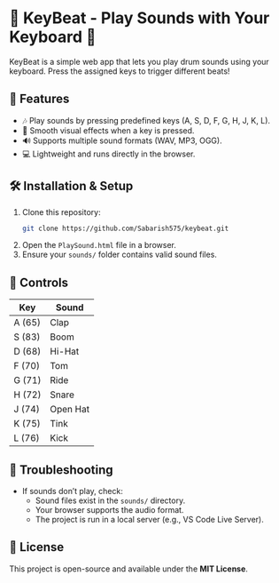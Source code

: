 # 🎵 KeyBeat - Play Sounds with Your Keyboard 🎹

KeyBeat is a simple web app that lets you play drum sounds using your keyboard. Press the assigned keys to trigger different beats!

## 🚀 Features
- 🎶 Play sounds by pressing predefined keys (A, S, D, F, G, H, J, K, L).
- 🎨 Smooth visual effects when a key is pressed.
- 🔊 Supports multiple sound formats (WAV, MP3, OGG).
- 💻 Lightweight and runs directly in the browser.

## 🛠️ Installation & Setup
1. Clone this repository:
   ```bash
   git clone https://github.com/Sabarish575/keybeat.git
   ```
2. Open the `PlaySound.html` file in a browser.
3. Ensure your `sounds/` folder contains valid sound files.

## 🎹 Controls
| Key | Sound |
|-----|-------|
| A (65) | Clap |
| S (83) | Boom |
| D (68) | Hi-Hat |
| F (70) | Tom |
| G (71) | Ride |
| H (72) | Snare |
| J (74) | Open Hat |
| K (75) | Tink |
| L (76) | Kick |

## 🔧 Troubleshooting
- If sounds don’t play, check:  
  - Sound files exist in the `sounds/` directory.
  - Your browser supports the audio format.
  - The project is run in a local server (e.g., VS Code Live Server).

## 📜 License
This project is open-source and available under the **MIT License**.
